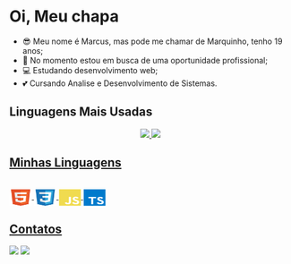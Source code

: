 <h1>Oi, Meu chapa</h1>
<ul>
  <li>😎 Meu nome é Marcus, mas pode me chamar de Marquinho, tenho 19 anos;</li>
  <li>🙌 No momento estou em busca de uma oportunidade profissional;</li>
  <li>💻 Estudando desenvolvimento web;</li>
  <li>💕 Cursando Analise e Desenvolvimento de Sistemas.</li>
</ul>

<h2>Linguagens Mais Usadas</h2>
<div align="center">
  <a href="https://github.com/MarcusViniciusJose">
     <img height="180em" src="https://github-readme-stats-git-masterrstaa-rickstaa.vercel.app/api?username=MarcusViniciusJose&show_icons=true&theme=buefy&include_all_commits=true&count_private=true"/>
 <img height="180em" src="https://github-readme-stats-git-masterrstaa-rickstaa.vercel.app/api/top-langs/?username=MarcusViniciusJose&layout=compact&langs_count=7&theme=buefy"/>
    </div>

<h2>Minhas Linguagens</h2>
<div style="display: inline_block"><br>
  <img align="center" alt="Rafa-HTML" height="30" width="40" src="https://raw.githubusercontent.com/devicons/devicon/master/icons/html5/html5-original.svg">
  <img align="center" alt="Rafa-CSS" height="30" width="40" src="https://raw.githubusercontent.com/devicons/devicon/master/icons/css3/css3-original.svg">
  <img align="center" alt="Rafa-Js" height="30" width="40" src="https://raw.githubusercontent.com/devicons/devicon/master/icons/javascript/javascript-plain.svg">
  <img align="center" alt="Rafa-Ts" height="30" width="40" src="https://raw.githubusercontent.com/devicons/devicon/master/icons/typescript/typescript-plain.svg">
</div>
  
<h2>Contatos</h2>  
 <div> 
     <a href="https://www.linkedin.com/in/marcusjosé/" target="_blank"><img src="https://img.shields.io/badge/-LinkedIn-%230077B5?style=for-the-badge&logo=linkedin&logoColor=white" target="_blank"></a> 
  <a href = "mailto:marcusvjose.contato@gmail.com"><img src="https://img.shields.io/badge/-Gmail-%23333?style=for-the-badge&logo=gmail&logoColor=white" target="_blank"></a>  
</div>
  
  
